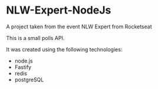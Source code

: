 # NLW-Expert-NodeJs
A project taken from the event NLW Expert from Rocketseat

This is a small polls API.

It was created using the following technologies:

* node.js
* Fastify
* redis
* postgreSQL

